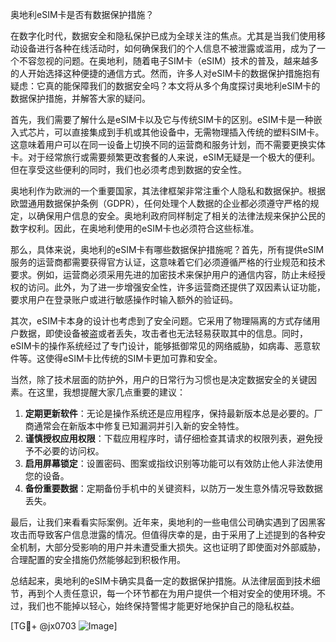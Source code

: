 奥地利eSIM卡是否有数据保护措施？

在数字化时代，数据安全和隐私保护已成为全球关注的焦点。尤其是当我们使用移动设备进行各种在线活动时，如何确保我们的个人信息不被泄露或滥用，成为了一个不容忽视的问题。在奥地利，随着电子SIM卡（eSIM）技术的普及，越来越多的人开始选择这种便捷的通信方式。然而，许多人对eSIM卡的数据保护措施抱有疑虑：它真的能保障我们的数据安全吗？本文将从多个角度探讨奥地利eSIM卡的数据保护措施，并解答大家的疑问。

首先，我们需要了解什么是eSIM卡以及它与传统SIM卡的区别。eSIM卡是一种嵌入式芯片，可以直接集成到手机或其他设备中，无需物理插入传统的塑料SIM卡。这意味着用户可以在同一设备上切换不同的运营商和服务计划，而不需要更换实体卡。对于经常旅行或需要频繁更改套餐的人来说，eSIM无疑是一个极大的便利。但在享受这些便利的同时，我们也必须考虑到数据的安全性。

奥地利作为欧洲的一个重要国家，其法律框架非常注重个人隐私和数据保护。根据欧盟通用数据保护条例（GDPR），任何处理个人数据的企业都必须遵守严格的规定，以确保用户信息的安全。奥地利政府同样制定了相关的法律法规来保护公民的数字权利。因此，在奥地利使用的eSIM卡也必须符合这些标准。

那么，具体来说，奥地利的eSIM卡有哪些数据保护措施呢？首先，所有提供eSIM服务的运营商都需要获得官方认证，这意味着它们必须遵循严格的行业规范和技术要求。例如，运营商必须采用先进的加密技术来保护用户的通信内容，防止未经授权的访问。此外，为了进一步增强安全性，许多运营商还提供了双因素认证功能，要求用户在登录账户或进行敏感操作时输入额外的验证码。

其次，eSIM卡本身的设计也考虑到了安全问题。它采用了物理隔离的方式存储用户数据，即使设备被盗或者丢失，攻击者也无法轻易获取其中的信息。同时，eSIM卡的操作系统经过了专门设计，能够抵御常见的网络威胁，如病毒、恶意软件等。这使得eSIM卡比传统的SIM卡更加可靠和安全。

当然，除了技术层面的防护外，用户的日常行为习惯也是决定数据安全的关键因素。在这里，我想提醒大家几点重要的建议：

1. **定期更新软件**：无论是操作系统还是应用程序，保持最新版本总是必要的。厂商通常会在新版本中修复已知漏洞并引入新的安全特性。
2. **谨慎授权应用权限**：下载应用程序时，请仔细检查其请求的权限列表，避免授予不必要的访问权。
3. **启用屏幕锁定**：设置密码、图案或指纹识别等功能可以有效防止他人非法使用您的设备。
4. **备份重要数据**：定期备份手机中的关键资料，以防万一发生意外情况导致数据丢失。

最后，让我们来看看实际案例。近年来，奥地利的一些电信公司确实遇到了因黑客攻击而导致客户信息泄露的情况。但值得庆幸的是，由于采用了上述提到的各种安全机制，大部分受影响的用户并未遭受重大损失。这也证明了即使面对外部威胁，合理配置的安全措施仍然能够起到积极作用。

总结起来，奥地利的eSIM卡确实具备一定的数据保护措施。从法律层面到技术细节，再到个人责任意识，每一个环节都在为用户提供一个相对安全的使用环境。不过，我们也不能掉以轻心，始终保持警惕才能更好地保护自己的隐私权益。

[TG💪+ @jx0703 ![Image](https://github.com/user-attachments/assets/dbca1d08-cadb-493c-b0ec-ad6f7a83f270)]